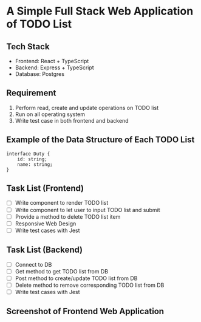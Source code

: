 # A Simple Full Stack Web Application of TODO List

## Tech Stack

- Frontend: React + TypeScript
- Backend: Express + TypeScript
- Database: Postgres

## Requirement

1. Perform read, create and update operations on TODO list
2. Run on all operating system
3. Write test case in both frontend and backend

## Example of the Data Structure of Each TODO List

```
interface Duty {
    id: string;
    name: string;
}
```

## Task List (Frontend)

- [ ] Write component to render TODO list
- [ ] Write component to let user to input TODO list and submit
- [ ] Provide a method to delete TODO list item
- [ ] Responsive Web Design
- [ ] Write test cases with Jest

## Task List (Backend)

- [ ] Connect to DB
- [ ] Get method to get TODO list from DB
- [ ] Post method to create/update TODO list from DB
- [ ] Delete method to remove corresponding TODO list from DB
- [ ] Write test cases with Jest

## Screenshot of Frontend Web Application
